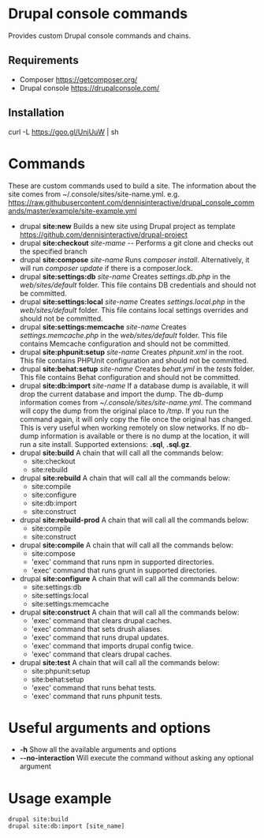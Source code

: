 # Drupal console commands

Provides custom Drupal console commands and chains.

## Requirements
- Composer https://getcomposer.org/
- Drupal console https://drupalconsole.com/

## Installation

curl -L https://goo.gl/UnjUuW | sh

# Commands
These are custom commands used to build a site. The information about the site comes from ~/.console/sites/site-name.yml.
e.g. https://raw.githubusercontent.com/dennisinteractive/drupal_console_commands/master/example/site-example.yml

- drupal **site:new**
	Builds a new site using Drupal project as template https://github.com/dennisinteractive/drupal-project
- drupal **site:checkout** *site-mame* --
	Performs a git clone and checks out the specified branch
- drupal **site:compose** *site-name*
	Runs *composer install*. Alternatively, it will run *composer update* if there is a composer.lock.
- drupal **site:settings:db** *site-name*
	Creates *settings.db.php* in the *web/sites/default* folder. This file contains DB credentials and should not be committed.
- drupal **site:settings:local** *site-name*
	Creates *settings.local.php* in the *web/sites/default* folder. This file contains local settings overrides and should not be committed.
- drupal **site:settings:memcache** *site-name*
	Creates *settings.memcache.php* in the *web/sites/default* folder. This file contains Memcache configuration and should not be committed.
- drupal **site:phpunit:setup** *site-name*
	Creates *phpunit.xml* in the root. This file contains PHPUnit configuration and should not be committed.
- drupal **site:behat:setup** *site-name*
	Creates *behat.yml* in the *tests* folder. This file contains Behat configuration and should not be committed.
- drupal **site:db:import** *site-name*
	If a database dump is available, it will drop the current database and import the dump. The db-dump information comes from *~/.console/sites/site-name.yml*.
	The command will copy the dump from the original place to */tmp*. If you run the command again, it will only copy the file once the original has changed. This is very useful when working remotely on slow networks.
	If no db-dump information is available or there is no dump at the location, it will run a site install.
	Supported extensions: **.sql**, **.sql.gz**.
- drupal **site:build**
	A chain that will call all the commands below:
    - site:checkout
    - site:rebuild
- drupal **site:rebuild**
	A chain that will call all the commands below:
    - site:compile
    - site:configure
    - site:db:import
    - site:construct
- drupal **site:rebuild-prod**
	A chain that will call all the commands below:
    - site:compile
    - site:construct
- drupal **site:compile**
	A chain that will call all the commands below:
    - site:compose
    - 'exec' command that runs npm in supported directories.
    - 'exec' command that runs grunt in supported directories.
- drupal **site:configure**
	A chain that will call all the commands below:
    - site:settings:db
    - site:settings:local
    - site:settings:memcache
- drupal **site:construct**
	A chain that will call all the commands below:
    - 'exec' command that clears drupal caches.
    - 'exec' command that sets drush aliases.
    - 'exec' command that runs drupal updates.
    - 'exec' command that imports drupal config twice.
    - 'exec' command that clears drupal caches.
- drupal **site:test**
	A chain that will call all the commands below:
    - site:phpunit:setup
    - site:behat:setup
    - 'exec' command that runs behat tests.
    - 'exec' command that runs phpunit tests.

# Useful arguments and options
- **-h** Show all the available arguments and options
- **--no-interaction** Will execute the command without asking any optional argument

# Usage example
```
drupal site:build
drupal site:db:import [site_name]
```
